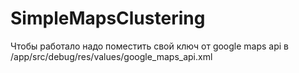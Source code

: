 # SimpleMapsClustering

Чтобы работало надо поместить свой ключ от google maps api в /app/src/debug/res/values/google_maps_api.xml

